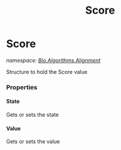 ﻿---
title: Score
---

# Score
_namespace: [Bio.Algorithms.Alignment](N-Bio.Algorithms.Alignment.html)_

Structure to hold the Score value



### Properties

#### State
Gets or sets the state
#### Value
Gets or sets the value

